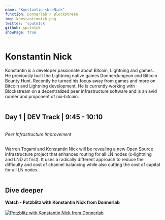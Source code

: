 ```yaml
---
name: "Konstantin <br>Nick"
function: Donnerlab / Blockstream
img: konstantinnick.png
twitter: 'sputn1ck'
github: sputn1ck
showPage: true
---
```


# Konstantin Nick
 
Konstantin is a developer passionate about Bitcoin, Lightning and games. He previously built the Lightning native games Donnerdungeon and Bitcoin Bounty Hunt. Recently he turned his focus away from games and more on Bitcoin and Lightning development. He is currently working with Blockstream on a decentralized peer infrastructure software and is an avid runner and proponent of nix-bitcoin.
<br><br>

## Day 1 | DEV Track | 9:45 - 10:10
<br>
<i>Peer Infrastructure Improvement</i><br><br>

Warren Togami and Konstantin Nick will be revealing a new Open Source infrastructure project that enhances routing for all LN nodes (c-lightning and LND at first). It uses a radically different approach to reduce the difficulty and cost of channel balancing while also cutting the cost of capital for all LN nodes.
<br><br>

## Dive deeper


<div class="grid grid-cols-1 md:grid-cols-2 gap-5">
<div class="p-3 my-2">

**Watch - Potzblitz with Konstantin Nick from Donnerlab** <br><br>
[ ![Potzblitz with Konstantin Nick from Donnerlab](/content/konstantin_potzblitz.png)](https://www.youtube.com/watch?v=NPTvCVjUxPo/)
</div>

</div>

<br>



